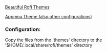 [Beautiful Rofi Themes](https://github.com/lr-tech/rofi-themes-collection)

[Appmnu Theme (also other configurations)](https://github.com/janleigh/dotfiles)

### Configuration:
Copy the files from the 'themes' directory to the '$HOME/.local/share/rofi/themes' directory

